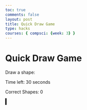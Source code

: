 ```yaml
---
toc: true
comments: false
layout: post
title: Quick Draw Game
type: hacks
courses: { compsci: {week: 3} }
---
```


<html lang="en">
<head>
    <meta charset="UTF-8">
    <meta name="viewport" content="width=device-width, initial-scale=1.0">
    <title>Quick Draw Game</title>
    <style>
        #canvas {
            border: 2px solid #000;
        }
    </style>
</head>
<body>
    <h1>Quick Draw Game</h1>
    <p id="instruction">Draw a shape: <span id="shape"></span></p>
    <p id="feedback"></p>
    <p>Time left: <span id="timer">30</span> seconds</p>
    <p>Correct Shapes: <span id="correctCount">0</span></p> <!-- Added counter display -->
    <canvas id="canvas" width="400" height="400"></canvas>
    <script>
        const canvas = document.getElementById("canvas");
        const ctx = canvas.getContext("2d");
        const shapes = ["square", "circle", "triangle", "star", "heart", "arrow"]; // Add more shapes here
        let currentShape = "";
        let isDrawing = false;
        let timer = 30;
        let correctCount = 0; // Initialize the counter
        // Function to choose a random shape
        function chooseShape() {
            const randomIndex = Math.floor(Math.random() * shapes.length);
            currentShape = shapes[randomIndex];
            document.getElementById("shape").textContent = currentShape;
            // Clear the canvas
            ctx.clearRect(0, 0, canvas.width, canvas.height);
            // Start drawing the new shape
            ctx.beginPath();
        }
        // Function to update the timer
        function updateTimer() {
            document.getElementById("timer").textContent = timer;
            if (timer === 0) {
                clearInterval(interval);
                canvas.removeEventListener("mousedown", startDrawing);
                canvas.removeEventListener("mouseup", stopDrawing);
                canvas.removeEventListener("mousemove", draw);
                alert("Time's up!");
            }
            timer--;
        }
        // Function to start drawing
        function startDrawing() {
            isDrawing = true;
        }
        // Function to stop drawing
        function stopDrawing() {
            isDrawing = false;
            checkDrawing();
        }
        // Function to draw on the canvas
        function draw(e) {
            if (!isDrawing) return;
            ctx.lineWidth = 5;
            ctx.lineCap = "round";
            ctx.strokeStyle = "#000";
            ctx.lineTo(e.clientX - canvas.getBoundingClientRect().left, e.clientY - canvas.getBoundingClientRect().top);
            ctx.stroke();
        }
        // Function to check if the user's drawing matches the expected shape
        function checkDrawing() {
            const drawnShape = currentShape; // For simplicity, we assume the user drew the same shape name
            if (currentShape === drawnShape) {
                document.getElementById("feedback").textContent = "Correct!";
                correctCount++; // Increment the counter
                document.getElementById("correctCount").textContent = correctCount; // Update the counter display
            } else {
                document.getElementById("feedback").textContent = "Incorrect. Try again.";
            }
            setTimeout(() => {
                document.getElementById("feedback").textContent = "";
                chooseShape(); // Choose a new shape for the next round
                timer = 30; // Reset the timer
            }, 2000); // Display feedback for 2 seconds before moving to the next shape
        }
        // Event listeners for drawing
        canvas.addEventListener("mousedown", startDrawing);
        canvas.addEventListener("mouseup", stopDrawing);
        canvas.addEventListener("mousemove", draw);
        // Start the game
        chooseShape(); // Choose the initial shape
        const interval = setInterval(() => {
            chooseShape(); // Choose a new shape for the next round
            timer = 30; // Reset the timer
        }, 30000); // Change shapes every 30 seconds
        setInterval(updateTimer, 1000); // Start the timer
    </script>
</body>
</html>